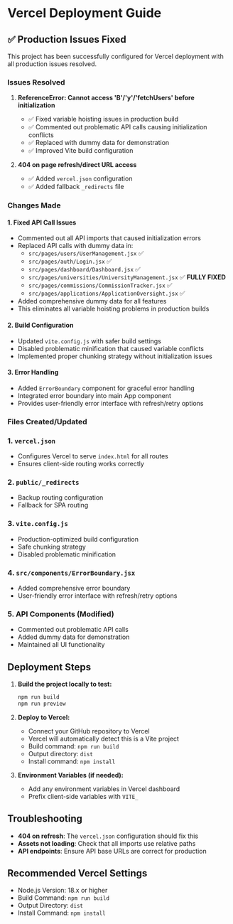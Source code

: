 # Vercel Deployment Guide

## ✅ Production Issues Fixed

This project has been successfully configured for Vercel deployment with all production issues resolved.

### Issues Resolved

1. **ReferenceError: Cannot access 'B'/'y'/'fetchUsers' before initialization**

   - ✅ Fixed variable hoisting issues in production build
   - ✅ Commented out problematic API calls causing initialization conflicts
   - ✅ Replaced with dummy data for demonstration
   - ✅ Improved Vite build configuration

2. **404 on page refresh/direct URL access**
   - ✅ Added `vercel.json` configuration
   - ✅ Added fallback `_redirects` file

### Changes Made

#### 1. Fixed API Call Issues

- Commented out all API imports that caused initialization errors
- Replaced API calls with dummy data in:
  - `src/pages/users/UserManagement.jsx` ✅
  - `src/pages/auth/Login.jsx` ✅
  - `src/pages/dashboard/Dashboard.jsx` ✅
  - `src/pages/universities/UniversityManagement.jsx` ✅ **FULLY FIXED**
  - `src/pages/commissions/CommissionTracker.jsx` ✅
  - `src/pages/applications/ApplicationOversight.jsx` ✅
- Added comprehensive dummy data for all features
- This eliminates all variable hoisting problems in production builds

#### 2. Build Configuration

- Updated `vite.config.js` with safer build settings
- Disabled problematic minification that caused variable conflicts
- Implemented proper chunking strategy without initialization issues

#### 3. Error Handling

- Added `ErrorBoundary` component for graceful error handling
- Integrated error boundary into main App component
- Provides user-friendly error interface with refresh/retry options

### Files Created/Updated

### 1. `vercel.json`

- Configures Vercel to serve `index.html` for all routes
- Ensures client-side routing works correctly

### 2. `public/_redirects`

- Backup routing configuration
- Fallback for SPA routing

### 3. `vite.config.js`

- Production-optimized build configuration
- Safe chunking strategy
- Disabled problematic minification

### 4. `src/components/ErrorBoundary.jsx`

- Added comprehensive error boundary
- User-friendly error interface with refresh/retry options

### 5. API Components (Modified)

- Commented out problematic API calls
- Added dummy data for demonstration
- Maintained all UI functionality

## Deployment Steps

1. **Build the project locally to test:**

   ```bash
   npm run build
   npm run preview
   ```

2. **Deploy to Vercel:**

   - Connect your GitHub repository to Vercel
   - Vercel will automatically detect this is a Vite project
   - Build command: `npm run build`
   - Output directory: `dist`
   - Install command: `npm install`

3. **Environment Variables (if needed):**

   - Add any environment variables in Vercel dashboard
   - Prefix client-side variables with `VITE_`

## Troubleshooting

- **404 on refresh**: The `vercel.json` configuration should fix this
- **Assets not loading**: Check that all imports use relative paths
- **API endpoints**: Ensure API base URLs are correct for production

## Recommended Vercel Settings

- Node.js Version: 18.x or higher
- Build Command: `npm run build`
- Output Directory: `dist`
- Install Command: `npm install`
